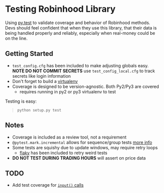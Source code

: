 # Testing Robinhood Library

Using [py.test](http://doc.pytest.org/en/latest/contents.html) to validate coverage and behavior of Robinhood methods.  Devs should feel confident that when they use this library, that their data is being handled properly and reliably, especially when real-money could be on the line.

## Getting Started

* `test_config.cfg` has been included to make adjusting globals easy.  **NOTE DO NOT COMMIT SECRETS** use `test_config_local.cfg` to track secrets like login information
* Don't forget to build a [virtualenv](http://docs.python-guide.org/en/latest/dev/virtualenvs/)
* Coverage is designed to be version-agnostic.  Both Py2/Py3 are covered
    * requires running in py2 or py3 virtualenv to test

Testing is easy:
> `python setup.py test`

## Notes

* Coverage is included as a review tool, not a requirement
* `@pytest.mark.incremental` allows for sequence/group tests [more info](http://doc.pytest.org/en/latest/example/simple.html#incremental-testing-test-steps)
* Some tests are squishy due to update windows, may require retry loops
    * [flaky](https://pypi.python.org/pypi/flaky) has been included to retry weird tests
* **DO NOT TEST DURING TRADING HOURS** will assert on price data

## TODO

* Add test coverage for [`input()` calls](http://stackoverflow.com/a/35851524)

